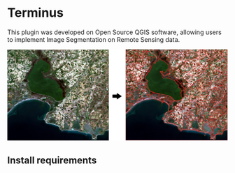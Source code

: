 # Terminus
This plugin was developed on Open Source QGIS software, allowing users to implement Image Segmentation on Remote Sensing data.


![alt text](https://github.com/ikotarid/Terminus/blob/main/plugin_documantation.jpg)

## Install requirements

